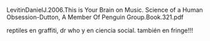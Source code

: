 LevitinDanielJ.2006.This is Your Brain on Music. Science of a Human Obsession-Dutton, A Member Of Penguin Group.Book.321.pdf

reptiles en graffiti, dr who y en ciencia social.
también en fringe!!!
